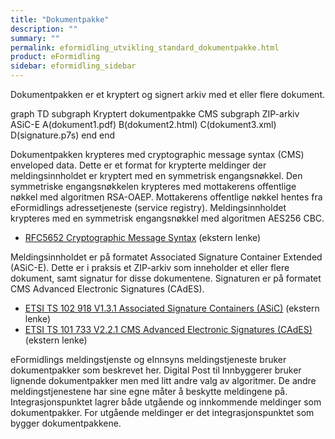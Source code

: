 ```yaml
---
title: "Dokumentpakke"
description: ""
summary: ""
permalink: eformidling_utvikling_standard_dokumentpakke.html
product: eFormidling
sidebar: eformidling_sidebar
---
```


Dokumentpakken er et kryptert og signert arkiv med et eller flere dokument.

<div class="mermaid">
graph TD
subgraph Kryptert dokumentpakke CMS
  subgraph ZIP-arkiv ASiC-E
      A(dokument1.pdf)
      B(dokument2.html)
      C(dokument3.xml)
      D(signature.p7s)
  end
end
</div>

Dokumentpakken krypteres med cryptographic message syntax (CMS) enveloped data. Dette er et format for krypterte
meldinger der meldingsinnholdet er kryptert med en symmetrisk engangsnøkkel. Den symmetriske engangsnøkkelen krypteres
med mottakerens offentlige nøkkel med algoritmen RSA-OAEP. Mottakerens offentlige nøkkel hentes fra eFormidlings
adressetjeneste (service registry). Meldingsinnholdet krypteres med en symmetrisk engangsnøkkel med algoritmen AES256
CBC.

- [RFC5652 Cryptographic Message Syntax](https://datatracker.ietf.org/doc/html/rfc5652) (ekstern lenke)

Meldingsinnholdet er på formatet Associated Signature Container Extended (ASiC-E). Dette er i praksis et ZIP-arkiv som
inneholder et eller flere dokument, samt signatur for disse dokumentene. Signaturen er på formatet CMS Advanced
Electronic Signatures (CAdES).

- [ETSI TS 102 918 V1.3.1 Associated Signature Containers (ASiC)](https://www.etsi.org/deliver/etsi_ts/102900_102999/102918/01.03.01_60/ts_102918v010301p.pdf) (ekstern lenke)
- [ETSI TS 101 733 V2.2.1 CMS Advanced Electronic Signatures (CAdES)](https://www.etsi.org/deliver/etsi_ts/101700_101799/101733/02.02.01_60/ts_101733v020201p.pdf) (ekstern lenke)

eFormidlings meldingstjenste og eInnsyns meldingstjeneste bruker dokumentpakker som beskrevet her. Digital Post til
Innbyggerer bruker lignende dokumentpakker men med litt andre valg av algoritmer. De andre meldingstjenestene har sine
egne måter å beskytte meldingene på. Integrasjonspunktet lagrer både utgående og innkommende meldinger som
dokumentpakker. For utgående meldinger er det integrasjonspunktet som bygger dokumentpakkene.
